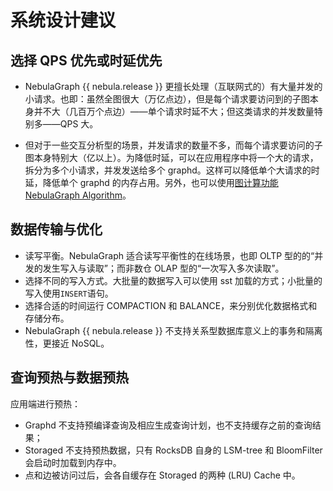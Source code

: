 # 系统设计建议

## 选择 QPS 优先或时延优先

- NebulaGraph {{ nebula.release }} 更擅长处理（互联网式的）有大量并发的小请求。也即：虽然全图很大（万亿点边），但是每个请求要访问到的子图本身并不大（几百万个点边）——单个请求时延不大；但这类请求的并发数量特别多——QPS 大。

- 但对于一些交互分析型的场景，并发请求的数量不多，而每个请求要访问的子图本身特别大（亿以上）。为降低时延，可以在应用程序中将一个大的请求，拆分为多个小请求，并发发送给多个 graphd。这样可以降低单个大请求的时延，降低单个 graphd 的内存占用。另外，也可以使用[图计算功能 NebulaGraph Algorithm](../graph-computing/nebula-algorithm.md)。
<!--
## 水平扩展或垂直扩展

NebulaGraph {{ nebula.release }} 支持水平扩展：

+ Storaged 的水平扩展：

    - NebulaGraph {{ nebula.release }} 不支持水平扩展。


    - 增加 storaged 的机器数量，可以大体线性增加集群的整体能力，包括增加整体 QPS 和降低时延。

    - 但由于 partition 数量在 CREATE SPACE 时已固定，因此单个 partition 的服务能力只由单服务器决定——例如：获取单个点的属性 (`FETCH`)、单个点开始的广度优先遍历 (`GO`)

+ Graphd 的水平扩展：

    - 来自客户端的每个请求，都由且仅由一个 graphd 处理，其他 graphd 不会参与处理该请求。

    - 因此增加 graphd 机器数量，可以增加集群整体 QPS，但不能降低单个请求时延。

+ Metad 不支持水平扩展。

垂直扩展通常硬件成本更高，但运维操作相对简单。<!-- NebulaGraph {{ nebula.release }} 也可以垂直扩展。 
-->
## 数据传输与优化

- 读写平衡。NebulaGraph 适合读写平衡性的在线场景，也即 OLTP 型的的“并发的发生写入与读取”；而非数仓 OLAP 型的“一次写入多次读取”。
- 选择不同的写入方式。大批量的数据写入可以使用 sst 加载的方式；小批量的写入使用`INSERT`语句。
- 选择合适的时间运行 COMPACTION 和 BALANCE，来分别优化数据格式和存储分布。
- NebulaGraph {{ nebula.release }} 不支持关系型数据库意义上的事务和隔离性，更接近 NoSQL。

## 查询预热与数据预热

应用端进行预热：

- Graphd 不支持预编译查询及相应生成查询计划，也不支持缓存之前的查询结果；
- Storaged 不支持预热数据，只有 RocksDB 自身的 LSM-tree 和 BloomFilter 会启动时加载到内存中。
- 点和边被访问过后，会各自缓存在 Storaged 的两种 (LRU) Cache 中。
